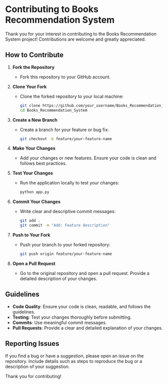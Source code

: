# Contributing to Books Recommendation System  

Thank you for your interest in contributing to the Books Recommendation System project! Contributions are welcome and greatly appreciated.  

## How to Contribute  

1. **Fork the Repository**  
   - Fork this repository to your GitHub account.  

2. **Clone Your Fork**  
   - Clone the forked repository to your local machine:  
     ```bash
     git clone https://github.com/your_username/Books_Recommendation_System.git  
     cd Books_Recommendation_System  
     ```  

3. **Create a New Branch**  
   - Create a branch for your feature or bug fix:  
     ```bash
     git checkout -b feature/your-feature-name  
     ```  

4. **Make Your Changes**  
   - Add your changes or new features. Ensure your code is clean and follows best practices.  

5. **Test Your Changes**  
   - Run the application locally to test your changes:  
     ```bash
     python app.py  
     ```  

6. **Commit Your Changes**  
   - Write clear and descriptive commit messages:  
     ```bash
     git add .  
     git commit -m "Add: Feature description"  
     ```  

7. **Push to Your Fork**  
   - Push your branch to your forked repository:  
     ```bash
     git push origin feature/your-feature-name  
     ```  

8. **Open a Pull Request**  
   - Go to the original repository and open a pull request. Provide a detailed description of your changes.  

## Guidelines  

- **Code Quality**: Ensure your code is clean, readable, and follows the guidelines.  
- **Testing**: Test your changes thoroughly before submitting.  
- **Commits**: Use meaningful commit messages.  
- **Pull Requests**: Provide a clear and detailed explanation of your changes.  

## Reporting Issues  

If you find a bug or have a suggestion, please open an issue on the repository. Include details such as steps to reproduce the bug or a description of your suggestion.  

Thank you for contributing!  
